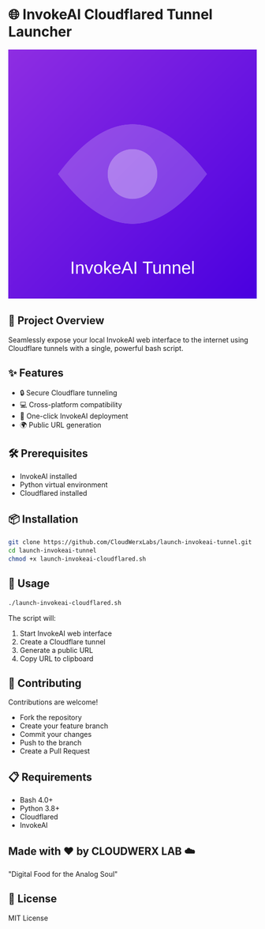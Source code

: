 # 🌐 InvokeAI Cloudflared Tunnel Launcher

![InvokeAI Tunnel Logo](logo.svg)

## 🚀 Project Overview

Seamlessly expose your local InvokeAI web interface to the internet using Cloudflare tunnels with a single, powerful bash script.

## ✨ Features

- 🔒 Secure Cloudflare tunneling
- 💻 Cross-platform compatibility
- 🤖 One-click InvokeAI deployment
- 🌍 Public URL generation

## 🛠 Prerequisites

- InvokeAI installed
- Python virtual environment
- Cloudflared installed

## 📦 Installation

```bash
git clone https://github.com/CloudWerxLabs/launch-invokeai-tunnel.git
cd launch-invokeai-tunnel
chmod +x launch-invokeai-cloudflared.sh
```

## 🚀 Usage

```bash
./launch-invokeai-cloudflared.sh
```

The script will:
1. Start InvokeAI web interface
2. Create a Cloudflare tunnel
3. Generate a public URL
4. Copy URL to clipboard

## 🤝 Contributing

Contributions are welcome! 
- Fork the repository
- Create your feature branch
- Commit your changes
- Push to the branch
- Create a Pull Request

## 📋 Requirements

- Bash 4.0+
- Python 3.8+
- Cloudflared
- InvokeAI

## Made with ❤️ by CLOUDWERX LAB ☁️

"Digital Food for the Analog Soul"

## 📄 License

MIT License
